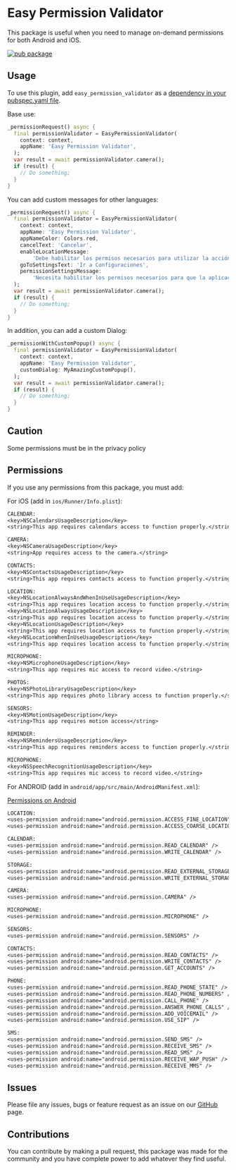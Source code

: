 # Easy Permission Validator

This package is useful when you need to manage on-demand permissions for both Android and iOS.

[![pub package](https://img.shields.io/pub/v/easy_permission_validator.svg?style=plastic)](https://pub.dartlang.org/packages/easy_permission_validator)

## Usage

To use this plugin, add `easy_permission_validator` as a [dependency in your pubspec.yaml file](https://flutter.io/platform-plugins/).

Base use:

```dart
_permissionRequest() async {
  final permissionValidator = EasyPermissionValidator(
    context: context,
    appName: 'Easy Permission Validator',
  );
  var result = await permissionValidator.camera();
  if (result) {
    // Do something;
  }
}
```

You can add custom messages for other languages:

```dart
_permissionRequest() async {
  final permissionValidator = EasyPermissionValidator(
    context: context,
    appName: 'Easy Permission Validator',
    appNameColor: Colors.red,
    cancelText: 'Cancelar',
    enableLocationMessage:
        'Debe habilitar los permisos necesarios para utilizar la acción.',
    goToSettingsText: 'Ir a Configuraciones',
    permissionSettingsMessage:
        'Necesita habilitar los permisos necesarios para que la aplicación funcione correctamente',
  );
  var result = await permissionValidator.camera();
  if (result) {
    // Do something;
  }
}
```

In addition, you can add a custom Dialog:

```dart
_permissionWithCustomPopup() async {
  final permissionValidator = EasyPermissionValidator(
    context: context,
    appName: 'Easy Permission Validator',
    customDialog: MyAmazingCustomPopup(),
  );
  var result = await permissionValidator.camera();
  if (result) {
    // Do something;
  }
}
```

## Caution

Some permissions must be in the privacy policy

## Permissions

If you use any permissions from this package, you must add:

For iOS (add in `ios/Runner/Info.plist`):

```txt
CALENDAR:
<key>NSCalendarsUsageDescription</key>
<string>This app requires calendars access to function properly.</string>

CAMERA:
<key>NSCameraUsageDescription</key>
<string>App requires access to the camera.</string>

CONTACTS:
<key>NSContactsUsageDescription</key>
<string>This app requires contacts access to function properly.</string>

LOCATION:
<key>NSLocationAlwaysAndWhenInUseUsageDescription</key>
<string>This app requires location access to function properly.</string>
<key>NSLocationAlwaysUsageDescription</key>
<string>This app requires location access to function properly.</string>
<key>NSLocationUsageDescription</key>
<string>This app requires location access to function properly.</string>
<key>NSLocationWhenInUseUsageDescription</key>
<string>This app requires location access to function properly.</string>

MICROPHONE:
<key>NSMicrophoneUsageDescription</key>
<string>This app requires mic access to record video.</string>

PHOTOS:
<key>NSPhotoLibraryUsageDescription</key>
<string>This app requires photo library access to function properly.</string>

SENSORS:
<key>NSMotionUsageDescription</key>
<string>This app requires motion access</string>

REMINDER:
<key>NSRemindersUsageDescription</key>
<string>This app requires reminders access to function properly.</string>

MICROPHONE:
<key>NSSpeechRecognitionUsageDescription</key>
<string>This app requires mic access to record video.</string>
```

For ANDROID (add in `android/app/src/main/AndroidManifest.xml`):

[Permissions on Android](https://developer.android.com/guide/topics/permissions/overview)

```txt
LOCATION:
<uses-permission android:name="android.permission.ACCESS_FINE_LOCATION" />
<uses-permission android:name="android.permission.ACCESS_COARSE_LOCATION" />

CALENDAR:
<uses-permission android:name="android.permission.READ_CALENDAR" />
<uses-permission android:name="android.permission.WRITE_CALENDAR" />

STORAGE:
<uses-permission android:name="android.permission.READ_EXTERNAL_STORAGE" />
<uses-permission android:name="android.permission.WRITE_EXTERNAL_STORAGE" />

CAMERA:
<uses-permission android:name="android.permission.CAMERA" />

MICROPHONE:
<uses-permission android:name="android.permission.MICROPHONE" />

SENSORS:
<uses-permission android:name="android.permission.SENSORS" />

CONTACTS:
<uses-permission android:name="android.permission.READ_CONTACTS" />
<uses-permission android:name="android.permission.WRITE_CONTACTS" />
<uses-permission android:name="android.permission.GET_ACCOUNTS" />

PHONE:
<uses-permission android:name="android.permission.READ_PHONE_STATE" />
<uses-permission android:name="android.permission.READ_PHONE_NUMBERS" />
<uses-permission android:name="android.permission.CALL_PHONE" />
<uses-permission android:name="android.permission.ANSWER_PHONE_CALLS" />
<uses-permission android:name="android.permission.ADD_VOICEMAIL" />
<uses-permission android:name="android.permission.USE_SIP" />

SMS:
<uses-permission android:name="android.permission.SEND_SMS" />
<uses-permission android:name="android.permission.RECEIVE_SMS" />
<uses-permission android:name="android.permission.READ_SMS" />
<uses-permission android:name="android.permission.RECEIVE_WAP_PUSH" />
<uses-permission android:name="android.permission.RECEIVE_MMS" />
```

## Issues

Please file any issues, bugs or feature request as an issue on our [GitHub](https://github.com/ajviera/easy_permission_validator/issues) page.

## Contributions

You can contribute by making a pull request, this package was made for the community and you have complete power to add whatever they find useful.
